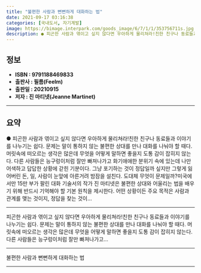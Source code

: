 ```yaml
---
title: "불편한 사람과 뻔뻔하게 대화하는 법"
date: 2021-09-17 03:16:38
categories: [국내도서, 자기계발]
image: https://bimage.interpark.com/goods_image/6/7/1/1/353756711s.jpg
description: ● 피곤한 사람과 엮이고 싶지 않다면 우아하게 물리쳐라!친한 친구나 동료들과 이야기를 나누기는 쉽다. 문제는 말이 통하지 않는 불편한 상대를 만나 대화를 나눠야 할 때다. 머릿속에 떠오르는 생각은 많은데 무엇을 어떻게 말하면 좋을지 도통 감이 잡히지 않는다. 다른 사람들은 능구렁이처럼
---
```


## **정보**

- **ISBN : 9791188469833**
- **출판사 : 필름(Feelm)**
- **출판일 : 20210915**
- **저자 : 진 마티넷(Jeanne Martinet)**

------



## **요약**

●  피곤한 사람과 엮이고 싶지 않다면 우아하게 물리쳐라!친한 친구나 동료들과 이야기를 나누기는 쉽다. 문제는 말이 통하지 않는 불편한 상대를 만나 대화를 나눠야 할 때다. 머릿속에 떠오르는 생각은 많은데 무엇을 어떻게 말하면 좋을지 도통 감이 잡히지 않는다. 다른 사람들은 능구렁이처럼 잘만 빠져나가고 화기애애한 분위기 속에 있는데 나만 어색하고 답답한 상황에 갇힌 기분이다. 그냥 포기하는 것이 정답일까 싶지만 그렇게 잃어버린 돈, 일, 사람이 눈앞에 아른거려 밤잠을 설친다. 도대체 무엇이 문제일까?미국에서만 15만 부가 팔린 대화 기술서의 작가 진 마티넷은 불편한 상대와 어울리는 법을 배우기 위해 반드시 기억해야 할 기본 원칙을 제시한다. 어떤 상황이든 주요 목적은 사람과 관계를 맺는 것이지, 정답을 찾는 것이...

------

피곤한 사람과 엮이고 싶지 않다면 우아하게 물리쳐라!친한 친구나 동료들과 이야기를 나누기는 쉽다. 문제는 말이 통하지 않는 불편한 상대를 만나 대화를 나눠야 할 때다. 머릿속에 떠오르는 생각은 많은데 무엇을 어떻게 말하면 좋을지 도통 감이 잡히지 않는다. 다른 사람들은 능구렁이처럼 잘만 빠져나가고... 

------


불편한 사람과 뻔뻔하게 대화하는 법 

------


